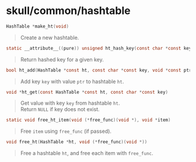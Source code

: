 # skull/common/hashtable

```c
HashTable *make_ht(void)
```

> Create a new hashtable.

```c
static __attribute__((pure)) unsigned ht_hash_key(const char *const key)
```

> Return hashed key for a given key.

```c
bool ht_add(HashTable *const ht, const char *const key, void *const ptr)
```

> Add key `key` with value `ptr` to hashtable `ht`.

```c
void *ht_get(const HashTable *const ht, const char *const key)
```

> Get value with key `key` from hashtable `ht`.
> \
> Return `NULL` if key does not exist.

```c
static void free_ht_item(void (*free_func)(void *), void *item)
```

> Free `item` using `free_func` (if passed).

```c
void free_ht(HashTable *ht, void (*free_func)(void *))
```

> Free a hashtable `ht`, and free each item with `free_func`.

